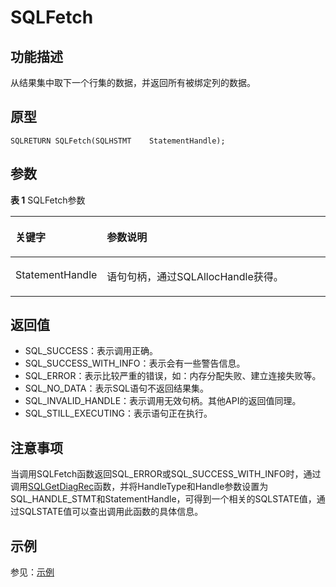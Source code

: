 # SQLFetch<a name="ZH-CN_TOPIC_0242371447"></a>

## 功能描述<a name="zh-cn_topic_0238272893_zh-cn_topic_0237120423_zh-cn_topic_0059777989_se050a9bc14bc47f1bb3b6d4650b37d67"></a>

从结果集中取下一个行集的数据，并返回所有被绑定列的数据。

## 原型<a name="zh-cn_topic_0238272893_zh-cn_topic_0237120423_zh-cn_topic_0059777989_s9c799d0d6e0a4ecb91a800e6acdd31dd"></a>

```
SQLRETURN SQLFetch(SQLHSTMT    StatementHandle);
```

## 参数<a name="zh-cn_topic_0238272893_zh-cn_topic_0237120423_zh-cn_topic_0059777989_s19f2bee9a4f2459e9496155f5e29600b"></a>

**表 1**  SQLFetch参数

<a name="zh-cn_topic_0238272893_zh-cn_topic_0237120423_zh-cn_topic_0059777989_t41ad0c45de864fcc8fbc4c21618c94b6"></a>
<table><thead align="left"><tr id="zh-cn_topic_0238272893_zh-cn_topic_0237120423_zh-cn_topic_0059777989_r58f5f6f4c39542a6a3be76f92fef9c87"><th class="cellrowborder" valign="top" width="23.119999999999997%" id="mcps1.2.3.1.1"><p id="zh-cn_topic_0238272893_zh-cn_topic_0237120423_zh-cn_topic_0059777989_a87934542f19744c4b9194eab9bc38b1e"><a name="zh-cn_topic_0238272893_zh-cn_topic_0237120423_zh-cn_topic_0059777989_a87934542f19744c4b9194eab9bc38b1e"></a><a name="zh-cn_topic_0238272893_zh-cn_topic_0237120423_zh-cn_topic_0059777989_a87934542f19744c4b9194eab9bc38b1e"></a><strong id="zh-cn_topic_0238272893_zh-cn_topic_0237120423_zh-cn_topic_0059777989_ad7d886035a98477c9f64831910660d13"><a name="zh-cn_topic_0238272893_zh-cn_topic_0237120423_zh-cn_topic_0059777989_ad7d886035a98477c9f64831910660d13"></a><a name="zh-cn_topic_0238272893_zh-cn_topic_0237120423_zh-cn_topic_0059777989_ad7d886035a98477c9f64831910660d13"></a>关键字</strong></p>
</th>
<th class="cellrowborder" valign="top" width="76.88000000000001%" id="mcps1.2.3.1.2"><p id="zh-cn_topic_0238272893_zh-cn_topic_0237120423_zh-cn_topic_0059777989_aa79b3721c81f461e8d8741820c91b222"><a name="zh-cn_topic_0238272893_zh-cn_topic_0237120423_zh-cn_topic_0059777989_aa79b3721c81f461e8d8741820c91b222"></a><a name="zh-cn_topic_0238272893_zh-cn_topic_0237120423_zh-cn_topic_0059777989_aa79b3721c81f461e8d8741820c91b222"></a><strong id="zh-cn_topic_0238272893_zh-cn_topic_0237120423_zh-cn_topic_0059777989_zh-cn_topic_0058965190_b280121351440"><a name="zh-cn_topic_0238272893_zh-cn_topic_0237120423_zh-cn_topic_0059777989_zh-cn_topic_0058965190_b280121351440"></a><a name="zh-cn_topic_0238272893_zh-cn_topic_0237120423_zh-cn_topic_0059777989_zh-cn_topic_0058965190_b280121351440"></a>参数说明</strong></p>
</th>
</tr>
</thead>
<tbody><tr id="zh-cn_topic_0238272893_zh-cn_topic_0237120423_zh-cn_topic_0059777989_ra4493268c6ea4e09918f7151b802440d"><td class="cellrowborder" valign="top" width="23.119999999999997%" headers="mcps1.2.3.1.1 "><p id="zh-cn_topic_0238272893_zh-cn_topic_0237120423_zh-cn_topic_0059777989_a82994056abe64f8cbc98a3d2110ba6c8"><a name="zh-cn_topic_0238272893_zh-cn_topic_0237120423_zh-cn_topic_0059777989_a82994056abe64f8cbc98a3d2110ba6c8"></a><a name="zh-cn_topic_0238272893_zh-cn_topic_0237120423_zh-cn_topic_0059777989_a82994056abe64f8cbc98a3d2110ba6c8"></a>StatementHandle</p>
</td>
<td class="cellrowborder" valign="top" width="76.88000000000001%" headers="mcps1.2.3.1.2 "><p id="zh-cn_topic_0238272893_zh-cn_topic_0237120423_zh-cn_topic_0059777989_a43c4cf7648bb45a2b64938ba3da60384"><a name="zh-cn_topic_0238272893_zh-cn_topic_0237120423_zh-cn_topic_0059777989_a43c4cf7648bb45a2b64938ba3da60384"></a><a name="zh-cn_topic_0238272893_zh-cn_topic_0237120423_zh-cn_topic_0059777989_a43c4cf7648bb45a2b64938ba3da60384"></a>语句句柄，通过SQLAllocHandle获得。</p>
</td>
</tr>
</tbody>
</table>

## 返回值<a name="zh-cn_topic_0238272893_zh-cn_topic_0237120423_zh-cn_topic_0059777989_s08aa46acb7f04acf807438d3b1f0df6f"></a>

-   SQL\_SUCCESS：表示调用正确。
-   SQL\_SUCCESS\_WITH\_INFO：表示会有一些警告信息。
-   SQL\_ERROR：表示比较严重的错误，如：内存分配失败、建立连接失败等。
-   SQL\_NO\_DATA：表示SQL语句不返回结果集。
-   SQL\_INVALID\_HANDLE：表示调用无效句柄。其他API的返回值同理。
-   SQL\_STILL\_EXECUTING：表示语句正在执行。

## 注意事项<a name="zh-cn_topic_0238272893_zh-cn_topic_0237120423_zh-cn_topic_0059777989_s2e8fa07b761946118f82afbb0443cdf6"></a>

当调用SQLFetch函数返回SQL\_ERROR或SQL\_SUCCESS\_WITH\_INFO时，通过调用[SQLGetDiagRec](SQLGetDiagRec.md)函数，并将HandleType和Handle参数设置为SQL\_HANDLE\_STMT和StatementHandle，可得到一个相关的SQLSTATE值，通过SQLSTATE值可以查出调用此函数的具体信息。

## 示例<a name="zh-cn_topic_0238272893_zh-cn_topic_0237120423_zh-cn_topic_0059777989_s297ce23d9b4d4e6ab0f5888390604f41"></a>

参见：[示例](示例-2.md)

